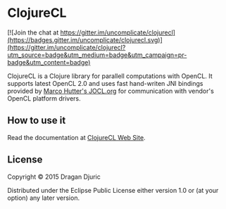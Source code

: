 # ClojureCL

[![Join the chat at https://gitter.im/uncomplicate/clojurecl](https://badges.gitter.im/uncomplicate/clojurecl.svg)](https://gitter.im/uncomplicate/clojurecl?utm_source=badge&utm_medium=badge&utm_campaign=pr-badge&utm_content=badge)

ClojureCL is a Clojure library for parallell computations with OpenCL. It supports latest OpenCL 2.0 and uses fast hand-writen JNI
bindings provided by [Marco Hutter's JOCL.org](http://www.jocl.org) for communication with vendor's OpenCL platform
drivers.


## How to use it

Read the documentation at [ClojureCL Web Site](http://clojurecl.uncomplicate.org).

## License

Copyright © 2015 Dragan Djuric

Distributed under the Eclipse Public License either version 1.0 or (at your option) any later version.
